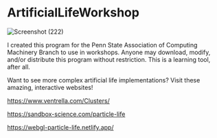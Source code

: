 # ArtificialLifeWorkshop

![Screenshot (222)](https://github.com/user-attachments/assets/98682453-a43f-4532-84c2-dce90d3fc2b7)

I created this program for the Penn State Association of Computing Machinery Branch to use in workshops. Anyone may download, modify, and/or distribute this program without restriction. This is a learning tool, after all.

Want to see more complex artificial life implementations? Visit these amazing, interactive websites!

https://www.ventrella.com/Clusters/

https://sandbox-science.com/particle-life

https://webgl-particle-life.netlify.app/
